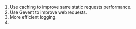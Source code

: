 1. Use caching to improve same static requests performance.
2. Use Gevent to improve web requests.
3. More efficient logging.
4. 
